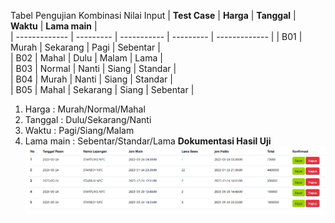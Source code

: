 Tabel Pengujian Kombinasi Nilai Input 
| **Test Case** | **Harga** | **Tanggal** | **Waktu** | **Lama main** |                               
| ------------- | --------- | ----------- | --------- | ------------- | 
| B01           | Murah     | Sekarang    | Pagi      | Sebentar      |                                                        
| B02           | Mahal     | Dulu        | Malam     | Lama          |                                                        
| B03           | Normal    | Nanti       | Siang     | Standar       |                                                        
| B04           | Murah     | Nanti       | Siang     | Standar       |                                                        
| B05           | Mahal     | Sekarang    | Siang     | Sebentar      | 
1. Harga : Murah/Normal/Mahal
2. Tanggal : Dulu/Sekarang/Nanti
3. Waktu : Pagi/Siang/Malam
4. Lama main : Sebentar/Standar/Lama
**Dokumentasi Hasil Uji**  
![Dokumentasi Hasil Uji](pengujian_matrix_testing.png)
